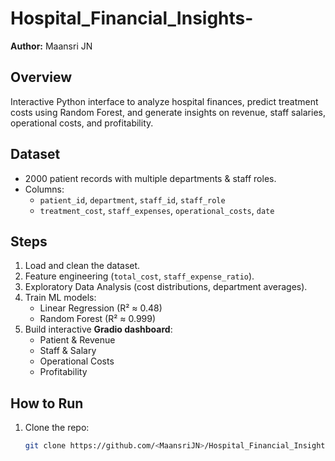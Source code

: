 # Hospital_Financial_Insights-

**Author:** Maansri JN 

##  Overview
Interactive Python interface to analyze hospital finances, predict treatment costs using Random Forest, and generate insights on revenue, staff salaries, operational costs, and profitability.

##  Dataset
- 2000 patient records with multiple departments & staff roles.
- Columns:
  - `patient_id`, `department`, `staff_id`, `staff_role`
  - `treatment_cost`, `staff_expenses`, `operational_costs`, `date`

##  Steps
1. Load and clean the dataset.
2. Feature engineering (`total_cost`, `staff_expense_ratio`).
3. Exploratory Data Analysis (cost distributions, department averages).
4. Train ML models:
   - Linear Regression (R² ≈ 0.48)
   - Random Forest (R² ≈ 0.999)
5. Build interactive **Gradio dashboard**:
   - Patient & Revenue
   - Staff & Salary
   - Operational Costs
   - Profitability

##  How to Run
1. Clone the repo:
   ```bash
   git clone https://github.com/<MaansriJN>/Hospital_Financial_Insights-.git
